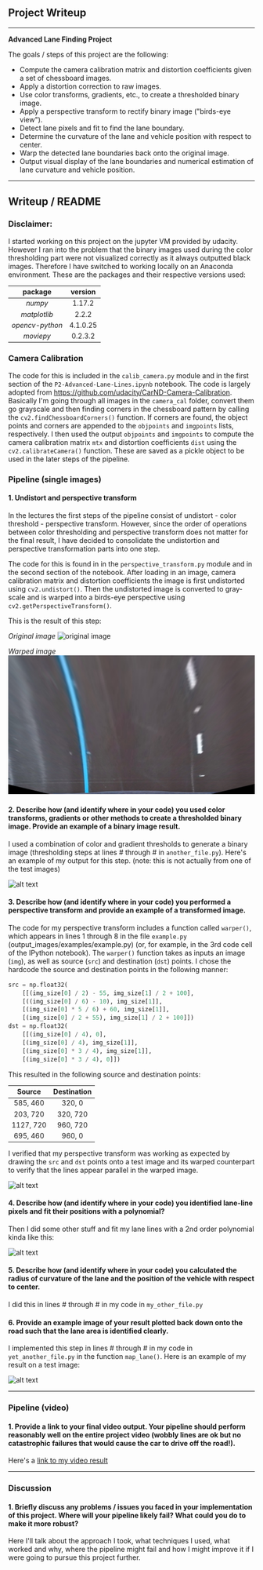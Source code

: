 ## Project Writeup
---

**Advanced Lane Finding Project**

The goals / steps of this project are the following:

* Compute the camera calibration matrix and distortion coefficients given a set of chessboard images.
* Apply a distortion correction to raw images.
* Use color transforms, gradients, etc., to create a thresholded binary image.
* Apply a perspective transform to rectify binary image ("birds-eye view").
* Detect lane pixels and fit to find the lane boundary.
* Determine the curvature of the lane and vehicle position with respect to center.
* Warp the detected lane boundaries back onto the original image.
* Output visual display of the lane boundaries and numerical estimation of lane curvature and vehicle position.

[//]: # (Image References)

[image1]: ./examples/undistort_output.png "Undistorted"
[image2]: ./test_images/test1.jpg "Road Transformed"
[image3]: ./examples/binary_combo_example.jpg "Binary Example"
[image4]: ./examples/warped_straight_lines.jpg "Warp Example"
[image5]: ./examples/color_fit_lines.jpg "Fit Visual"
[image6]: ./examples/example_output.jpg "Output"
[video1]: ./project_video.mp4 "Video"
[test2]: ./test_images/test2.jpg "Test2"
[test2_warped]: ./output_images/test2.jpg_warped.jpg "Test2Warped"

---

## Writeup / README

### Disclaimer:
I started working on this project on the jupyter VM provided by udacity. However I ran into the problem that the binary images
used during the color thresholding part were not visualized correctly as it always outputted black images.
Therefore I have switched to working locally on an Anaconda environment. These are the packages and their respective versions
used:

| package       | version   | 
|:-------------:|:-------------:| 
| *numpy*      | 1.17.2      | 
| *matplotlib*      |   2.2.2    |
| *opencv-python*     |  4.1.0.25    |
| *moviepy*      | 0.2.3.2        |

### Camera Calibration

The code for this is included in the ``calib_camera.py`` module and in the first section of the `P2-Advanced-Lane-Lines.ipynb` notebook. The code is largely adopted from
 https://github.com/udacity/CarND-Camera-Calibration. Basically I'm going through all images in the ``camera_cal`` folder, convert
 them go grayscale and then finding corners in the chessboard pattern by calling the `cv2.findChessboardCorners()` function.
 If corners are found, the object points and corners are appended to the `objpoints` and `imgpoints` lists, respectively. 
I then used the output `objpoints` and `imgpoints` to compute the camera calibration matrix `mtx` and distortion coefficients `dist` 
using the `cv2.calibrateCamera()` function. These are saved as a pickle object to be used in the later steps of the pipeline.


### Pipeline (single images)

#### 1. Undistort and perspective transform
In the lectures the first steps of the pipeline consist of undistort - color threshold - perspective transform. 
However, since the order of operations between color thresholding and perspective transform does not matter for the final result, I have decided to
consolidate the undistortion and perspective transformation parts into one step. 

The code for this is found in in the `perspective_transform.py` module and in the second section of the notebook.
After loading in an image, camera calibration matrix and distortion coefficients the image is first undistorted using
`cv2.undistort()`. Then the undistorted image is converted to gray-scale and is warped into a birds-eye perspective
using `cv2.getPerspectiveTransform()`.

This is the result of this step:

_Original image_
![original image][test2]

_Warped image_
![!warped image][test2_warped]



#### 2. Describe how (and identify where in your code) you used color transforms, gradients or other methods to create a thresholded binary image.  Provide an example of a binary image result.

I used a combination of color and gradient thresholds to generate a binary image (thresholding steps at lines # through # in `another_file.py`).  Here's an example of my output for this step.  (note: this is not actually from one of the test images)

![alt text][image3]

#### 3. Describe how (and identify where in your code) you performed a perspective transform and provide an example of a transformed image.

The code for my perspective transform includes a function called `warper()`, which appears in lines 1 through 8 in the file `example.py` (output_images/examples/example.py) (or, for example, in the 3rd code cell of the IPython notebook).  The `warper()` function takes as inputs an image (`img`), as well as source (`src`) and destination (`dst`) points.  I chose the hardcode the source and destination points in the following manner:

```python
src = np.float32(
    [[(img_size[0] / 2) - 55, img_size[1] / 2 + 100],
    [((img_size[0] / 6) - 10), img_size[1]],
    [(img_size[0] * 5 / 6) + 60, img_size[1]],
    [(img_size[0] / 2 + 55), img_size[1] / 2 + 100]])
dst = np.float32(
    [[(img_size[0] / 4), 0],
    [(img_size[0] / 4), img_size[1]],
    [(img_size[0] * 3 / 4), img_size[1]],
    [(img_size[0] * 3 / 4), 0]])
```

This resulted in the following source and destination points:

| Source        | Destination   | 
|:-------------:|:-------------:| 
| 585, 460      | 320, 0        | 
| 203, 720      | 320, 720      |
| 1127, 720     | 960, 720      |
| 695, 460      | 960, 0        |

I verified that my perspective transform was working as expected by drawing the `src` and `dst` points onto a test image and its warped counterpart to verify that the lines appear parallel in the warped image.

![alt text][image4]

#### 4. Describe how (and identify where in your code) you identified lane-line pixels and fit their positions with a polynomial?

Then I did some other stuff and fit my lane lines with a 2nd order polynomial kinda like this:

![alt text][image5]

#### 5. Describe how (and identify where in your code) you calculated the radius of curvature of the lane and the position of the vehicle with respect to center.

I did this in lines # through # in my code in `my_other_file.py`

#### 6. Provide an example image of your result plotted back down onto the road such that the lane area is identified clearly.

I implemented this step in lines # through # in my code in `yet_another_file.py` in the function `map_lane()`.  Here is an example of my result on a test image:

![alt text][image6]

---

### Pipeline (video)

#### 1. Provide a link to your final video output.  Your pipeline should perform reasonably well on the entire project video (wobbly lines are ok but no catastrophic failures that would cause the car to drive off the road!).

Here's a [link to my video result](./project_video.mp4)

---

### Discussion

#### 1. Briefly discuss any problems / issues you faced in your implementation of this project.  Where will your pipeline likely fail?  What could you do to make it more robust?

Here I'll talk about the approach I took, what techniques I used, what worked and why, where the pipeline might fail and how I might improve it if I were going to pursue this project further.  

